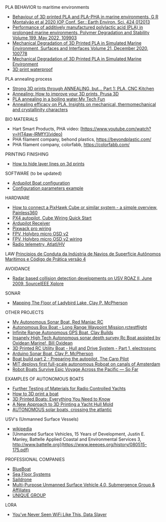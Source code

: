 PLA BEHAVIOR to maritime environments
 - [Behaviour of 3D printed PLA and PLA-PHA in marine environments, G R Montalvão et al 2020 IOP Conf. Ser.: Earth Environ. Sci. 424 012013](https://iopscience.iop.org/article/10.1088/1755-1315/424/1/012013) 
 - [Performance of additively manufactured polylactic acid (PLA) in prolonged marine environments, Polymer Degradation and Stability
Volume 199, May 2022, 109903](https://www.sciencedirect.com/science/article/abs/pii/S0141391022000891)
- [Mechanical Degradation of 3D Printed PLA in Simulated Marine Environment, Surfaces and Interfaces
Volume 21, December 2020, 100778](https://www.sciencedirect.com/science/article/abs/pii/S2468023020307707)
 - [Mechanical Degradation of 3D Printed PLA in Simulated Marine Environment](https://iopscience.iop.org/article/10.1088/1755-1315/424/1/012013)
 - [3D print waterproof](https://makenica.com/how-to-waterproof-your-3d-prints/)

PLA annealing process
- [Strong 3D prints through ANNEALING, but... Part 1: PLA, CNC Kitchen](https://www.youtube.com/watch?v=dOzVuoBP9gY)
- [Annealing: How to improve your 3D prints, Prusa 3D](https://www.youtube.com/watch?v=6YlGjEY7u38)
- [PLA annealing in a boiling water,My Tech Fun](https://www.youtube.com/watch?v=pRPLtDPoBFE)
- [Annealing efficacy on PLA. Insights on mechanical, thermomechanical and crystallinity characters](https://www.researchgate.net/publication/348668129_Annealing_efficacy_on_PLA_Insights_on_mechanical_thermomechanical_and_crystallinity_characters)

BIO MATERIALS
- Hart Smart Products, PHA video: [https://www.youtube.com/watch?v=HT4aw-lRMfY](video)
- PHA filament company, behond plastics, https://beyondplastic.com/
- PHA filament company, colorfabb, https://colorfabb.com/

PRINTING FINISHING
- [How to hide layer lines on 3d prints](https://www.youtube.com/watch?v=xxdjFREJpKs)

SOFTWARE
(to be updated)
- [Ardupilot Boat configuration](https://ardupilot.org/rover/docs/boat-configuration.html)
- [Configuration parameters example](https://drive.google.com/file/d/17pscxfwTCLuxO1fSMs6sBwvtXfGYWXCk/view?pli=1)

HARDWARE
- [How to connect a PixHawk Cube or similar system - a simple overview, Painless360](https://www.youtube.com/watch?v=tIE8IN71UFI)
- [PX4 autopilot, Cube Wiring Quick Start ](https://docs.px4.io/main/en/assembly/quick_start_cube.html#rc_control)
- [Ardupilot Receiver](https://ardupilot.org/copter/docs/common-rc-systems.html)
- [Pixwack pro wiring](https://docs.px4.io/main/en/assembly/quick_start_pixhawk.html)
- [FPV, Holybro micro OSD v2](https://www.youtube.com/watch?v=ghhqSGxdIwQ&t=421s)
- [FPV, Holybro micro OSD v2 wiring](https://www.flyingtech.co.uk/wp-content/uploads/2021/03/HolyBro-Micro-OSD-V2-Manual-with-HolyBro-formatting-v0.1-copy.pdf)
- [Radio telemetry, Atlatl/HV](https://www.youtube.com/watch?v=4xW_c2qP68c)

LAW
[Princípios de Conduta da Indústria de Navios de Superfície Autônomos Marítimos e Código de Prática versão 4](https://www.maritimeuk.org/media-centre/publications/maritime-autonomous-surface-ships-industry-conduct-principles-code-practice-v4/)

AVOIDANCE
- [Radar based collision detection developments on USV ROAZ II, June 2009, SourceIEEE Xplore](https://www.researchgate.net/publication/224599932_Radar_based_collision_detection_developments_on_USV_ROAZ_II)

SONAR
- [Mapping The Floor of Ladybird Lake, Clay P. McPherson](https://www.clay-p-mcpherson.com/projects/mapping-the-floor-of-ladybird-lake)

OTHER PROJECTS
- [My Autonomous Sonar Boat, Red Maniac RC](https://www.youtube.com/watch?v=G87lRPbBeAo&t=5s)
- [Autonomous Box Boat - Long Range Waypoint Mission,rctestflight ](https://www.youtube.com/watch?v=PlUmG3CFadw)
- [Infinite Range Autonomous GPS Boat, Clay Builds](https://www.youtube.com/watch?v=zQqv1K1cKas)
- [Insanely High Tech Autonomous sonar depth survey Rc Boat assisted by Oxidean Marine!, Bill Oxidean ](https://www.youtube.com/watch?v=59jIy3ck_OY)
- [3D Printed RC Utility Boat - Hull and Drive System - Part 1, electrosync](https://www.youtube.com/watch?v=0KblE-0bh7o)
- [Arduino Sonar Boat, Clay P. McPherson](https://github.com/ClayBuilds/Gumption-Trap-)
- [ Boat build part 2 - Preparing the autopilot, The Carp Pilot ](https://www.youtube.com/watch?v=PFL-nYuIbuE)
- [MIT deploys first full-scale autonomous Roboat on canals of Amsterdam](https://newatlas.com/marine/mit-first-full-scale-autonomous-roboat-amsterdam/)
- [Robot Boats Survive Epic Voyage Across the Pacific — So Far](https://www.wired.com/2012/05/wave-glider-crosses-pacific/)

EXAMPLES OF AUTONOMOUS BOATS
- [Further Testing of Materials for Radio Controlled Yachts](https://3dprintedradioyachts.com/testing-materials-radio-controlled-yachts/)
- [How to 3D print a boat](https://arcticchallenge.co.uk/2022/03/13/how-to-3d-print-a-boat/)
- [3D Printed Boats: Everything You Need to Know](https://www.nikkoindustries.com/blogs/news/3d-printed-boats-everything-you-need-to-know)
- [A New Approach to 3D Printing a Yacht Hull Mold](https://blog.thermwood.com/en-us/a-new-approach-to-3d-printing-a-yacht-hull-mold)
- [AUTONOMOUS solar boats, crossing the atlantic](https://www.youtube.com/watch?v=R3e2wp8KGQs)

USV's (Unmanned Surface Vessels)
- [wikipedia](https://en.wikipedia.org/wiki/Unmanned_surface_vehicle)
- [Unmanned Surface Vehicles, 15 Years of Development, Justin E. Manley, Battelle Applied Coastal and Environmental Services
3, http://www.battelle.org](https://www.ieeeoes.org/history/080515-175.pdf)


PROFESSIONAL COMPANIES 
- [BlueBoat](https://bluerobotics.com/product-category/boat/)
- [Sea Floor Systems](https://www.seafloorsystems.com)
- [Saildrone](https://www.saildrone.com/technology/vehicles)
- [Multi-Purpose Unmanned Surface Vehicle 4.0, Submergence Group & Affiliates ](https://www.youtube.com/watch?v=szRWuguDHuo)
- [UNIQUE GROUP](https://www.uniquegroup.com/solutions/unmanned-survey-vessels/?utm_source=google&utm_medium=cpc&utm_campaign=usv-western-hemisphere-search&utm_term=auv%20systems&utm_content=generic-asv&utm_term=auv%20systems&utm_campaign=ASV++(fixed+530)&utm_source=adwords&utm_medium=ppc&hsa_acc=8945981504&hsa_cam=18151076352&hsa_grp=146223606371&hsa_ad=618282513483&hsa_src=g&hsa_tgt=kwd-1956749695874&hsa_kw=auv%20systems&hsa_mt=p&hsa_net=adwords&hsa_ver=3&gad_source=1&gclid=CjwKCAjwrvyxBhAbEiwAEg_Kgldm15CWGCjYWvxruiFVsk_4542mwJyCSkMrPS3XFkaD6jwo1U3cahoCkJMQAvD_BwE)

LORA
- [You’ve Never Seen WiFi Like This, Data Slayer](https://www.youtube.com/watch?v=9azEfCQNhSA)
